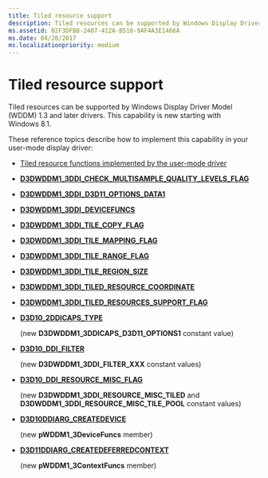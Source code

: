 ```yaml
---
title: Tiled resource support
description: Tiled resources can be supported by Windows Display Driver Model (WDDM) 1.3 and later drivers. This capability is new starting with Windows 8.1.
ms.assetid: 02F3DFB8-2407-412A-B518-9AF4A3E1466A
ms.date: 04/20/2017
ms.localizationpriority: medium
---
```


# Tiled resource support


Tiled resources can be supported by Windows Display Driver Model (WDDM) 1.3 and later drivers. This capability is new starting with Windows 8.1.

These reference topics describe how to implement this capability in your user-mode display driver:

-   [Tiled resource functions implemented by the user-mode driver](https://msdn.microsoft.com/library/windows/hardware/dn458996)

-   [**D3DWDDM1\_3DDI\_CHECK\_MULTISAMPLE\_QUALITY\_LEVELS\_FLAG**](https://msdn.microsoft.com/library/windows/hardware/dn458987)

-   [**D3DWDDM1\_3DDI\_D3D11\_OPTIONS\_DATA1**](https://msdn.microsoft.com/library/windows/hardware/dn475744)

-   [**D3DWDDM1\_3DDI\_DEVICEFUNCS**](https://msdn.microsoft.com/library/windows/hardware/dn458988)

-   [**D3DWDDM1\_3DDI\_TILE\_COPY\_FLAG**](https://msdn.microsoft.com/library/windows/hardware/dn458989)

-   [**D3DWDDM1\_3DDI\_TILE\_MAPPING\_FLAG**](https://msdn.microsoft.com/library/windows/hardware/dn458990)

-   [**D3DWDDM1\_3DDI\_TILE\_RANGE\_FLAG**](https://msdn.microsoft.com/library/windows/hardware/dn458991)

-   [**D3DWDDM1\_3DDI\_TILE\_REGION\_SIZE**](https://msdn.microsoft.com/library/windows/hardware/dn440997)

-   [**D3DWDDM1\_3DDI\_TILED\_RESOURCE\_COORDINATE**](https://msdn.microsoft.com/library/windows/hardware/dn440996)

-   [**D3DWDDM1\_3DDI\_TILED\_RESOURCES\_SUPPORT\_FLAG**](https://msdn.microsoft.com/library/windows/hardware/dn475745)

-   [**D3D10\_2DDICAPS\_TYPE**](https://msdn.microsoft.com/library/windows/hardware/ff541894)

    (new **D3DWDDM1\_3DDICAPS\_D3D11\_OPTIONS1** constant value)

-   [**D3D10\_DDI\_FILTER**](https://msdn.microsoft.com/library/windows/hardware/ff541952)

    (new **D3DWDDM1\_3DDI\_FILTER\_XXX** constant values)

-   [**D3D10\_DDI\_RESOURCE\_MISC\_FLAG**](https://msdn.microsoft.com/library/windows/hardware/ff542004)

    (new **D3DWDDM1\_3DDI\_RESOURCE\_MISC\_TILED** and **D3DWDDM1\_3DDI\_RESOURCE\_MISC\_TILE\_POOL** constant values)

-   [**D3D10DDIARG\_CREATEDEVICE**](https://msdn.microsoft.com/library/windows/hardware/ff541664)

    (new **pWDDM1\_3DeviceFuncs** member)

-   [**D3D11DDIARG\_CREATEDEFERREDCONTEXT**](https://msdn.microsoft.com/library/windows/hardware/ff542044)

    (new **pWDDM1\_3ContextFuncs** member)

 

 





